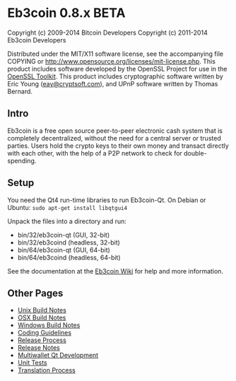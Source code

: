 Eb3coin 0.8.x BETA
====================

Copyright (c) 2009-2014 Bitcoin Developers
Copyright (c) 2011-2014 Eb3coin Developers

Distributed under the MIT/X11 software license, see the accompanying
file COPYING or http://www.opensource.org/licenses/mit-license.php.
This product includes software developed by the OpenSSL Project for use in the [OpenSSL Toolkit](http://www.openssl.org/). This product includes
cryptographic software written by Eric Young ([eay@cryptsoft.com](mailto:eay@cryptsoft.com)), and UPnP software written by Thomas Bernard.


Intro
---------------------
Eb3coin is a free open source peer-to-peer electronic cash system that is
completely decentralized, without the need for a central server or trusted
parties.  Users hold the crypto keys to their own money and transact directly
with each other, with the help of a P2P network to check for double-spending.


Setup
---------------------
You need the Qt4 run-time libraries to run Eb3coin-Qt. On Debian or Ubuntu:
	`sudo apt-get install libqtgui4`

Unpack the files into a directory and run:

- bin/32/eb3coin-qt (GUI, 32-bit)
- bin/32/eb3coind (headless, 32-bit)
- bin/64/eb3coin-qt (GUI, 64-bit)
- bin/64/eb3coind (headless, 64-bit)

See the documentation at the [Eb3coin Wiki](http://eb3coin.info)
for help and more information.


Other Pages
---------------------
- [Unix Build Notes](build-unix.md)
- [OSX Build Notes](build-osx.md)
- [Windows Build Notes](build-msw.md)
- [Coding Guidelines](coding.md)
- [Release Process](release-process.md)
- [Release Notes](release-notes.md)
- [Multiwallet Qt Development](multiwallet-qt.md)
- [Unit Tests](unit-tests.md)
- [Translation Process](translation_process.md)
